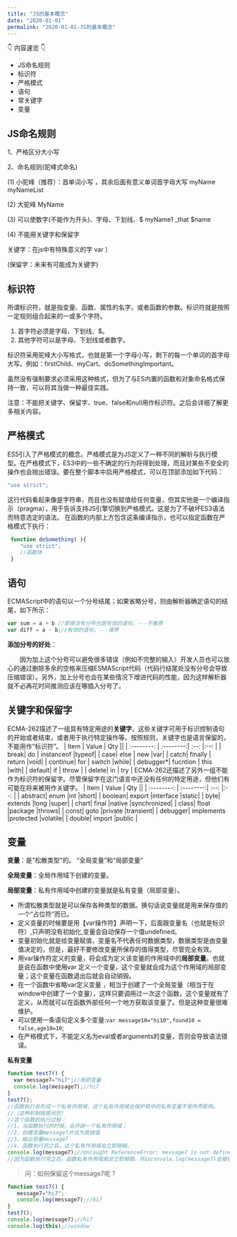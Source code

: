 ```yaml
---
title: "JS的基本概念"
date: "2020-01-01"
permalink: "2020-01-01-JS的基本概念"
---
```


👇 内容速览 👇
- JS命名规则
- 标识符
- 严格模式
- 语句
- 常关键字
- 变量

## JS命名规则
1、严格区分大小写

2、命名规则(驼峰式命名)

(1) 小驼峰（推荐）：首单词小写 ，其余后面有意义单词首字母大写  myName  myNameList
    
(2) 大驼峰  MyName
    
(3) 可以使数字(不能作为开头)、字母、下划线、$     myName1   _that  $name
    
(4) 不能用关键字和保留字

关键字：在js中有特殊意义的字 var   ）
     
(保留字：未来有可能成为关键字)

## 标识符
所谓标识符，就是指变量、函数、属性的名字，或者函数的参数。标识符就是按照一定规则组合起来的一或多个字符。
1. 首字符必须是字母、下划线、$。
2. 其他字符可以是字母、下划线或者数字。

标识符采用驼峰大小写格式，也就是第一个字母小写，剩下的每一个单词的首字母大写。例如：firstChild、myCart、doSomethingImportant。

虽然没有强制要求必须采用这种格式，但为了与ES内置的函数和对象命名格式保持一致，可以将其当做一种最佳实践。

注意：不能把关键字、保留字、true、false和null用作标识符。之后会详细了解更多相关内容。

## 严格模式
ES5引入了严格模式的概念。严格模式是为JS定义了一种不同的解析与执行模型。在严格模式下，ES3中的一些不确定的行为将得到处理，而且对某些不安全的操作也会抛出错误。要在整个脚本中启用严格模式，可以在顶部添加如下代码：
```javascript 1.8
"use strict";
```
这行代码看起来像是字符串，而且也没有赋值给任何变量，但其实他是一个编译指示（pragma），用于告诉支持JS引擎切换到严格模式。这是为了不破坏ES3语法而特意选定的语法。
    在函数的内部上方包含这条编译指示，也可以指定函数在严格模式下执行：
```javascript
 function doSomething( ){ 
    "use strict";
    //函数体
 }
 ```

## 语句
ECMAScript中的语句以一个分号结尾；如果省略分号，则由解析器确定语句的结尾，如下所示：
```javascript 1.8
var sum = a + b //即使没有分号也是有效的语句，---不推荐
var diff = a - b;//有效的语句，---推荐
```
**添加分号的好处**：

&emsp;&emsp;因为加上这个分号可以避免很多错误（例如不完整的输入）开发人员也可以放心的通过删除多余的空格来压缩ESMAScript代码（代码行结尾处没有分号会导致压缩错误）。另外，加上分号也会在某些情况下增进代码的性能，因为这样解析器就不必再花时间推测应该在哪插入分号了。
## 关键字和保留字
ECMA-262描述了一组具有特定用途的**关键字**，这些关键字可用于标识控制语句的开始或者结束，或者用于执行特定操作等。按照规则，关键字也是语言保留的，不能用作“标识符”。
| Item      |    Value | Qty  ||
| :--------: | :--------:| :--: |:--: |
| break|   do	 | instanceof  |typeof|
| case|   else	 | new  |var|
| catch|   finally	 | return  |void|
| continue|   for	 | switch  |while|
| debugger*|   fucntion	 | this  |with|
| default|   if	 | throw  |
| delete|   in	 | try  |
ECMA-262还描述了另外一组不能作为标识符的保留字。尽管保留字在这门语言中还没有任何的特定用途，但他们有可能在将来被用作关键字。
| Item      |    Value | Qty  ||
| :--------: | :--------:| :--: |:--: |
| abstract|   enum |int  |short|
| boolean|   export |interface  |static|
| byte|  extends |long  |super|
| chart|   final |native  |synchronized|
| class|   float |package  |throws|
| const|   goto |private  |transient|
| debugger|   implements |protected  |volatile|
| double|   import |public  |



## 变量
**变量**：是"松散类型"的。  “全局变量”和“局部变量”

 **全局变量**：全局作用域下创建的变量。
 
 **局部变量**：私有作用域中创建的变量就是私有变量（局部变量）。
- 所谓松散类型就是可以保存各种类型的数据。换句话说变量就是用来保存值的一个“占位符”而已。
- 定义变量的时候要是用【var操作符】声明一下，后面跟变量名（也就是标识符）,只声明没有初始化,变量会自动保存一个值undefined。
- 变量初始化就是给变量赋值，变量名不代表任何数据类型，数据类型是由变量值决定的，但是，最好不要修改变量所保存的值得类型，尽管完全有效。
- 用var操作符定义的变量，将会成为定义该变量的作用域中的**局部变量**。也就是说在函数中使用var 定义一个变量，这个变量就会成为这个作用域的局部变量；这个变量在函数退出后就会自动销毁。
- 在一个函数中省略var定义变量 ，相当于创建了一个全局变量（相当于在window中创建了一个变量），这样只要调用过一次这个函数，这个变量就有了定义，从而就可以在函数外部任何一个地方获取该变量了。但是这种变量很难维护。
- 可以使用一条语句定义多个变量:`var message10="hi10",found10 = false,age10=10`;
- 在严格模式下，不能定义名为eval或者arguments的变量，否则会导致语法错误。


**私有变量**
```javascript
function test7() {
  var message7="hi7";//局部变量
  console.log(message7);//hi7
}
test7();
//函数执行会形成一个私有作用域，这个私有作用域会保护其中的私有变量不受外界影响。
//（这种机制就是闭包）
//这个函数的执行过程：
//1、当函数执行的时候，会开辟一个私有作用域；
//2、创建变量message7并且为其赋值
//3、输出变量message7
//4、函数执行完之后，这个私有作用域会立即销毁。
console.log(message7);//Uncaught ReferenceError: message7 is not defined
//因为函数执行完之后，函数私有作用域就会立即销毁，所以console.log(message7)会报错。
```
> 问：如何保留这个message7呢？
```javascript
function test7() {
   message7="hi7";
   console.log(message7);//hi7
}
test7();
console.log(message7);//hi7
console.log(this);//window
```

